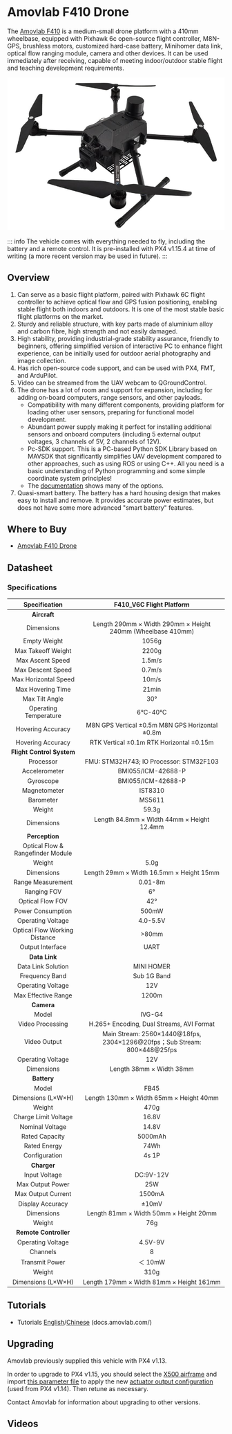 # Amovlab F410 Drone

The [Amovlab F410](https://amovlab.com/product/detail?pid=32) is a medium-small drone platform with a 410mm wheelbase, equipped with Pixhawk 6c open-source flight controller, M8N-GPS, brushless motors, customized hard-case battery, Minihomer data link, optical flow ranging module, camera and other devices.
It can be used immediately after receiving, capable of meeting indoor/outdoor stable flight and teaching development requirements.

![Amovlab f410 Hero Image](../../assets/airframes/multicopter/amovlab_f410/hero.jpg)

::: info
The vehicle comes with everything needed to fly, including the battery and a remote control.
It is pre-installed with PX4 v1.15.4 at time of writing (a more recent version may be used in future).
:::

## Overview

1. Can serve as a basic flight platform, paired with Pixhawk 6C flight controller to achieve optical flow and GPS fusion positioning, enabling stable flight both indoors and outdoors.
   It is one of the most stable basic flight platforms on the market.
2. Sturdy and reliable structure, with key parts made of aluminium alloy and carbon fibre, high strength and not easily damaged.
3. High stability, providing industrial-grade stability assurance, friendly to beginners, offering simplified version of interactive PC to enhance flight experience, can be initially used for outdoor aerial photography and image collection.
4. Has rich open-source code support, and can be used with PX4, FMT, and ArduPilot.
5. Video can be streamed from the UAV webcam to QGroundControl.
6. The drone has a lot of room and support for expansion, including for adding on-board computers, range sensors, and other payloads.
   - Compatibility with many different components, providing platform for loading other user sensors, preparing for functional model development.
   - Abundant power supply making it perfect for installing additional sensors and onboard computers (including 5 external output voltages, 3 channels of 5V, 2 channels of 12V).
   - Pc-SDK support.
     This is a PC-based Python SDK Library based on MAVSDK that significantly simplifies UAV development compared to other approaches, such as using ROS or using C++. All you need is a basic understanding of Python programming and some simple coordinate system principles!
   - The [documentation](https://docs.amovlab.com/f450-v6c-wiki/#/en/) shows many of the options.
7. Quasi-smart battery. The battery has a hard housing design that makes easy to install and remove.
   It provides accurate power estimates, but does not have some more advanced "smart battery" features.

## Where to Buy

- [Amovlab F410 Drone](https://amovlab.com/product/detail?pid=32)

## Datasheet

### Specifications

|           Specification           |                         F410_V6C Flight Platform                         |
| :-------------------------------: | :----------------------------------------------------------------------: |
|           **Aircraft**            |                                                                          |
|            Dimensions             |       Length 290mm × Width 290mm × Height 240mm (Wheelbase 410mm)        |
|           Empty Weight            |                                  1056g                                   |
|        Max Takeoff Weight         |                                  2200g                                   |
|         Max Ascent Speed          |                                  1.5m/s                                  |
|         Max Descent Speed         |                                  0.7m/s                                  |
|       Max Horizontal Speed        |                                  10m/s                                   |
|         Max Hovering Time         |                                  21min                                   |
|          Max Tilt Angle           |                                   30°                                    |
|       Operating Temperature       |                                  6℃-40℃                                  |
|         Hovering Accuracy         |             M8N GPS Vertical ±0.5m M8N GPS Horizontal ±0.8m              |
|         Hovering Accuracy         |                 RTK Vertical ±0.1m RTK Horizontal ±0.15m                 |
|     **Flight Control System**     |                                                                          |
|             Processor             |                 FMU: STM32H743; IO Processor: STM32F103                  |
|           Accelerometer           |                            BMI055/ICM-42688-P                            |
|             Gyroscope             |                            BMI055/ICM-42688-P                            |
|           Magnetometer            |                                 IST8310                                  |
|             Barometer             |                                  MS5611                                  |
|              Weight               |                                  59.3g                                   |
|            Dimensions             |                Length 84.8mm × Width 44mm × Height 12.4mm                |
|          **Perception**           |                                                                          |
| Optical Flow & Rangefinder Module |                                                                          |
|              Weight               |                                   5.0g                                   |
|            Dimensions             |                 Length 29mm × Width 16.5mm × Height 15mm                 |
|         Range Measurement         |                                 0.01-8m                                  |
|            Ranging FOV            |                                    6°                                    |
|         Optical Flow FOV          |                                   42°                                    |
|         Power Consumption         |                                  500mW                                   |
|         Operating Voltage         |                                 4.0-5.5V                                 |
|   Optical Flow Working Distance   |                                  >80mm                                   |
|         Output Interface          |                                   UART                                   |
|           **Data Link**           |                                                                          |
|        Data Link Solution         |                                MINI HOMER                                |
|          Frequency Band           |                               Sub 1G Band                                |
|         Operating Voltage         |                                   12V                                    |
|        Max Effective Range        |                                  1200m                                   |
|            **Camera**             |                                                                          |
|               Model               |                                  IVG-G4                                  |
|         Video Processing          |                H.265+ Encoding, Dual Streams, AVI Format                 |
|           Video Output            | Main Stream: 2560×1440@18fps, 2304×1296@20fps；Sub Stream: 800×448@25fps |
|         Operating Voltage         |                                   12V                                    |
|            Dimensions             |                         Length 38mm × Width 38mm                         |
|            **Battery**            |                                                                          |
|               Model               |                                   FB45                                   |
|        Dimensions (L×W×H)         |                 Length 130mm × Width 65mm × Height 40mm                  |
|              Weight               |                                   470g                                   |
|       Charge Limit Voltage        |                                  16.8V                                   |
|          Nominal Voltage          |                                  14.8V                                   |
|          Rated Capacity           |                                 5000mAh                                  |
|           Rated Energy            |                                   74Wh                                   |
|           Configuration           |                                  4s 1P                                   |
|            **Charger**            |                                                                          |
|           Input Voltage           |                                DC:9V-12V                                 |
|         Max Output Power          |                                   25W                                    |
|        Max Output Current         |                                  1500mA                                  |
|         Display Accuracy          |                                  ±10mV                                   |
|            Dimensions             |                  Length 81mm × Width 50mm × Height 20mm                  |
|              Weight               |                                   76g                                    |
|       **Remote Controller**       |                                                                          |
|         Operating Voltage         |                                 4.5V-9V                                  |
|             Channels              |                                    8                                     |
|          Transmit Power           |                                 ＜ 10mW                                  |
|              Weight               |                                   310g                                   |
|        Dimensions (L×W×H)         |                 Length 179mm × Width 81mm × Height 161mm                 |

## Tutorials

- Tutorials [English](https://docs.amovlab.com/f450-v6c-wiki/#/en/)/[Chinese](https://docs.amovlab.com/f450-v6c-wiki/#/) (docs.amovlab.com/)

## Upgrading

Amovlab previously supplied this vehicle with PX4 v1.13.

In order to upgrade to PX4 v1.15, you should select the [X500 airframe](../config/airframe.md) and import [this parameter file](https://github.com/PX4/PX4-Autopilot/blob/main/docs/assets/airframes/multicopter/amovlab_f410/amovlabf410_drone_v1.15.4.params) to apply the new [actuator output configuration](../config/actuators.md) (used from PX4 v1.14).
Then retune as necessary.

Contact Amovlab for information about upgrading to other versions.

## Videos

<lite-youtube videoid="RzmI1d5093I" title="F410 Mid-Axis UAVs"/>
